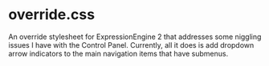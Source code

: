 override.css
============

An override stylesheet for ExpressionEngine 2 that addresses some niggling issues I have with the Control Panel. Currently, all it does is add dropdown arrow indicators to the main navigation items that have submenus.